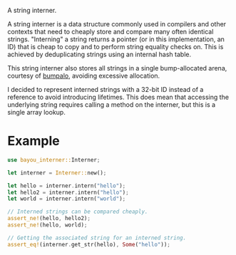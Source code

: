 A string interner.

A string interner is a data structure commonly used in compilers and other contexts that need to
cheaply store and compare many often identical strings. "Interning" a string returns a pointer (or in
this implementation, an ID) that is cheap to copy and to perform string equality checks on. This is
achieved by deduplicating strings using an internal hash table.

This string interner also stores all strings in a single bump-allocated arena, courtesy of
[bumpalo](https://crates.io/crates/bumpalo), avoiding excessive allocation.

I decided to represent interned strings with a 32-bit ID instead of a reference to avoid introducing lifetimes.
This does mean that accessing the underlying string requires calling a method on the interner, but this is a
single array lookup.

# Example
```rust
use bayou_interner::Interner;

let interner = Interner::new();

let hello = interner.intern("hello");
let hello2 = interner.intern("hello");
let world = interner.intern("world");

// Interned strings can be compared cheaply.
assert_ne!(hello, hello2);
assert_ne!(hello, world);

// Getting the associated string for an interned string.
assert_eq!(interner.get_str(hello), Some("hello"));
```